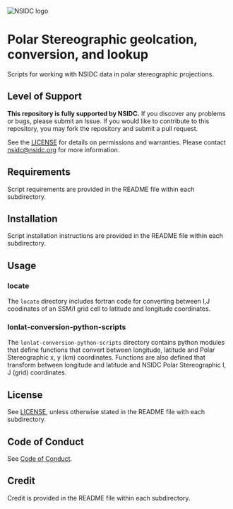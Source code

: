 ![NSIDC logo](/images/NSIDC_logo_2018_poster-1.png)

# Polar Stereographic geolcation, conversion, and lookup

Scripts for working with NSIDC data in polar stereographic projections.

## Level of Support

<b>This repository is fully supported by NSIDC.</b> If you discover any problems or
bugs, please submit an Issue. If you would like to contribute to this
repository, you may fork the repository and submit a pull request.

See the [LICENSE](LICENSE) for details on permissions and warranties. Please
contact nsidc@nsidc.org for more information.

## Requirements

Script requirements are provided in the README file within each subdirectory.


## Installation

Script installation instructions are provided in the README file within each subdirectory.

## Usage

### locate

The `locate` directory includes fortran code for converting between I,J
coodinates of an SSM/I grid cell to latitude and longitude coordinates.

### lonlat-conversion-python-scripts

The `lonlat-conversion-python-scripts` directory contains python modules that
define functions that convert between longitude, latitude and Polar
Stereographic x, y (km) coordinates. Functions are also defined that transform
between longitude and latitude and NSIDC Polar Stereographic I, J (grid)
coordinates.

## License

See [LICENSE](LICENSE), unless otherwise stated in the README file with each subdirectory.

## Code of Conduct

See [Code of Conduct](CODE_OF_CONDUCT.md).

## Credit

Credit is provided in the README file within each subdirectory.
